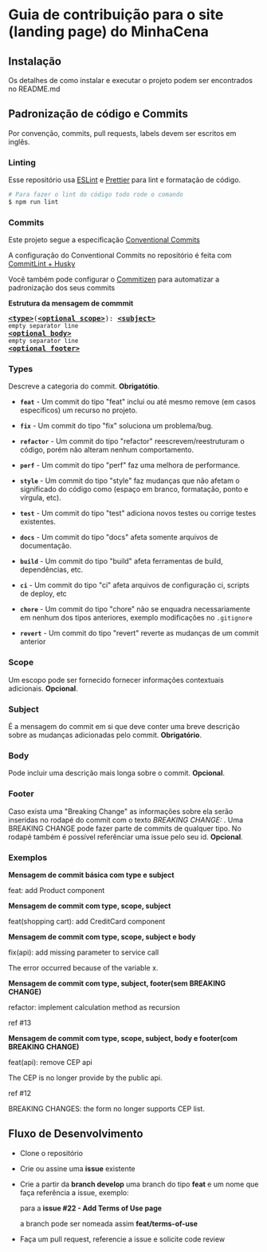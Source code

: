 
# Guia de contribuição para o site (landing page) do MinhaCena

## Instalação

Os detalhes de como instalar e executar o projeto podem ser encontrados no README.md
## Padronização de código e Commits
Por convenção, commits, pull requests, labels devem ser escritos em inglês.

### Linting
Esse repositório usa [ESLint](https://eslint.org/) e [Prettier](https://prettier.io/) para lint e formatação de código.

```bash
# Para fazer o lint do código todo rode o comando
$ npm run lint
```

### Commits
Este projeto segue a especificação [Conventional Commits](https://www.conventionalcommits.org/en/v1.0.0/)

A configuração do Conventional Commits no repositório é feita com [CommitLint + Husky](https://github.com/conventional-changelog/commitlint)

Você também pode configurar o [Commitizen](https://github.com/commitizen/cz-cli) para automatizar a padronização dos seus commits

**Estrutura da mensagem de commmit**

<pre>
<b><a href="#types">&lt;type&gt;</a></b></font>(<b><a href="#scope">&lt;optional scope&gt;</a></b>): <b><a href="#subject">&lt;subject&gt;</a></b>
<sub>empty separator line</sub>
<b><a href="#body">&lt;optional body&gt;</a></b>
<sub>empty separator line</sub>
<b><a href="#footer">&lt;optional footer&gt;</a></b>
</pre>


### Types
Descreve a categoria do commit. **Obrigatótio**.

* **`feat`** - Um commit do tipo "feat" inclui ou até mesmo remove (em casos específicos) um recurso no projeto.

* **`fix`** - Um commit do tipo "fix" soluciona um problema/bug.

* **`refactor`** - Um commit do tipo "refactor" reescrevem/reestruturam o código, porém não alteram nenhum comportamento.

* **`perf`** - Um commit do tipo "perf" faz uma melhora de performance.

* **`style`** - Um commit do tipo "style" faz mudanças que não afetam o significado do código como (espaço em branco, formatação, ponto e vírgula, etc).

* **`test`** - Um commit do tipo "test" adiciona novos testes ou corrige testes existentes.

* **`docs`** - Um commit do tipo "docs" afeta somente arquivos de documentação.

* **`build`** - Um commit do tipo "build" afeta ferramentas de build, dependências, etc.

* **`ci`** - Um commit do tipo "ci" afeta arquivos de configuração ci, scripts de deploy, etc

* **`chore`** - Um commit do tipo "chore" não se enquadra necessariamente em nenhum dos tipos anteriores, exemplo modificações no `.gitignore`

* **`revert`** - Um commit do tipo "revert" reverte as mudanças de um commit anterior

### Scope
Um escopo pode ser fornecido fornecer informações contextuais adicionais.
**Opcional**.

### Subject
É a mensagem do commit em si que deve conter uma breve descrição sobre as mudanças adicionadas pelo commit. **Obrigatório**.

### Body
Pode incluir uma descrição mais longa sobre o commit. **Opcional**.

### Footer
Caso exista uma "Breaking Change" as informações sobre ela serão inseridas no rodapé do commit com o texto *BREAKING CHANGE:* . Uma BREAKING CHANGE pode fazer parte de commits de qualquer tipo.
No rodapé também é possível referênciar uma issue pelo seu id. **Opcional**.

### Exemplos


**Mensagem de commit básica com type e subject**

feat: add Product component

**Mensagem de commit com type, scope, subject**

feat(shopping cart): add CreditCard component

**Mensagem de commit com type, scope, subject e body**

fix(api): add missing parameter to service call

The error occurred because of the variable x.

**Mensagem de commit com type, subject, footer(sem BREAKING CHANGE)**

refactor: implement calculation method as recursion

ref #13

**Mensagem de commit com type, scope, subject, body e footer(com BREAKING CHANGE)**

feat(api): remove CEP api

The CEP is no longer provide by the public api.

ref #12

BREAKING CHANGES: the form no longer supports CEP list.


## Fluxo de Desenvolvimento

* Clone o repositório
* Crie ou assine uma **issue** existente
* Crie a partir da **branch develop** uma branch do tipo **feat** e um nome que faça referência a issue, exemplo:

	para a **issue #22 - Add Terms of Use page**

	a branch pode ser nomeada assim **feat/terms-of-use**
* Faça um pull request, referencie a issue e solicite code review
